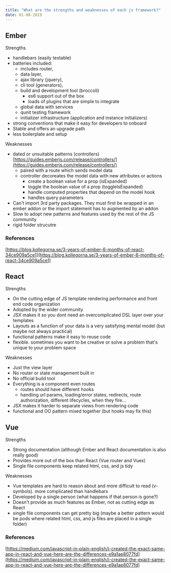 ```yaml
---
title: "What are the strengths and weaknesses of each js framework?"
date: 01-08-2019
---
```



## Ember

Strengths

- handlebars (easily testable)
- batteries included:
  - includes router,
  - data layer,
  - ajax library (jquery),
  - cli tool (generators),
  - build and development tool (broccoli)
    - es6 support out of the box
    - loads of plugins that are simple to integrate
  - global data with services
  - qunit testing framework
  - initializer infrastructure  (application and instance initializers)
- strong conventions that make it easy for developers to onboard
- Stable and offers an upgrade path
- less boilerplate and setup

Weaknesses
- dated or unsuitable patterns (controllers) [https://guides.emberjs.com/release/controllers/](https://guides.emberjs.com/release/controllers/)
  - paired with a route which sends model data
  - controller decoreates the model data with new attributes or actions
    - create a boolean value for a prop (isExpanded)
    - toggle the boolean value of a prop (toggleIsExpanded)
    - handle computed properties that depend on the model hook
    - handles query parameters
- Can't import 3rd party packages. They must first be wrapped in an ember addon or the import statement has to augmented by an addon
- Slow to adopt new patterns and features used by the rest of the JS community
- rigid folder strucutre

### References
[https://blog.kollegorna.se/3-years-of-ember-6-months-of-react-34ce909a5ce1](https://blog.kollegorna.se/3-years-of-ember-6-months-of-react-34ce909a5ce1)


## React

Strengths
- On the cutting edge of JS template rendering performance and front end code organization
- Adopted by the wider community
- JSX makes it so you dont need an overcomplicated DSL layer over your templates
- Layouts as a function of your data is a very satisfying mental model (but maybe not always practical)
- functional patterns make it easy to reuse code
- flexible. sometimes you want to be creative or solve a problem that's unique to your problem space

Weaknesses
- Just the view layer
- No router or state management built in
- No official build tool
- Everything is a component even routes
  - routes should have different hooks
  - handling url params, loading/error states, redirects, route authorization, different lifecycles, when they fire...
- JSX makes it harder to separate views from rendering code
- functional and OO pattern mixed together (but hooks may fix this)

## Vue

Strengths
- Strong documentation (although Ember and React documentation is also really good)
- Provides more out of the box than React (Vue router and Vuex)
- Single file components keep related html, css, and js tidy

Weaknesses
- Vue templates are hard to reason about and more difficult to read (v- symbols). more complicated than handlebars
- Developed by a single person (what happens if that person is gone?)
- Doesn't provide as much features as Ember, not as cutting edge as React
- single file components can get pretty big (maybe a better pattern would be pods where related html, css, and js files are placed in a single folder)


### References

[https://medium.com/javascript-in-plain-english/i-created-the-exact-same-app-in-react-and-vue-here-are-the-differences-e9a1ae8077fd](https://medium.com/javascript-in-plain-english/i-created-the-exact-same-app-in-react-and-vue-here-are-the-differences-e9a1ae8077fd)